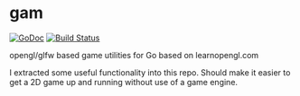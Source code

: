 # gam

[![GoDoc](https://godoc.org/github.com/jakecoffman/gam?status.svg)](http://godoc.org/github.com/jakecoffman/gam) [![Build Status](https://travis-ci.org/jakecoffman/gam.svg?branch=master)](https://travis-ci.org/jakecoffman/gam)

opengl/glfw based game utilities for Go based on learnopengl.com

I extracted some useful functionality into this repo. Should make 
it easier to get a 2D game up and running without use of a game engine.

